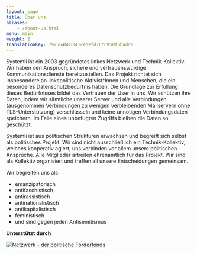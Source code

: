 ```yaml
---
layout: page
title: Über uns
aliases:
    - /about-us.html
menu: main
weight: 2
translationKey: 792564b85041cedefd76c6950f5badd0
---
```

Systemli ist ein 2003 gegründetes linkes Netzwerk und Technik-Kollektiv. Wir haben den Anspruch, sichere und vertrauenswürdige Kommunikationsdienste bereitzustellen. Das Projekt richtet sich insbesondere an linkspolitische Aktivist\*innen und Menschen, die ein besonderes Datenschutzbedürfnis haben. Die Grundlage zur Erfüllung dieses Bedürfnisses bildet das Vertrauen der User in uns. Wir schützen ihre Daten, indem wir sämtliche unserer Server und alle Verbindungen (ausgenommen Verbindungen zu wenigen verbleibenden Mailservern ohne TLS-Unterstützung) verschlüsseln und keine unnötigen Verbindungsdaten speichern. Im Falle eines unbefugten Zugriffs bleiben die Daten so geschützt.

Systemli ist aus politischen Strukturen erwachsen und begreift sich selbst als politisches Projekt. Wir sind nicht ausschließlich ein Technik-Kollektiv, welches kooperativ agiert, uns verbinden vor allem unsere politischen Ansprüche. Alle Mitglieder arbeiten ehrenamtlich für das Projekt. Wir sind als Kollektiv organisiert und treffen all unsere Entscheidungen gemeinsam.

Wir begreifen uns als:

*   emanzipatorisch
*   antifaschistisch
*   antirassistisch
*   antinationalistisch
*   antikapitalistisch
*   feministisch
*   und sind gegen jeden Antisemitismus

**Unterstützt durch**

[![Netzwerk - der politische Förderfonds](/assets/img/netzwerk-logo.png)](https://netzwerk-selbsthilfe.de/)
